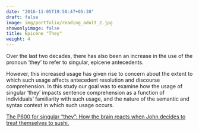 ```yaml
---
date: "2016-11-05T19:50:47+05:30"
draft: false
image: img/portfolio/reading_adult_2.jpg
showonlyimage: false
title: Epicene "They"
weight: 4
---
```


Over the last two decades, there has also been an increase in the use of the pronoun ‘they’ to refer to singular, epicene antecedents.

<!--more-->

However, this increased usage has given rise to concern about the extent to which such usage affects antecedent resolution and discourse comprehension. In this study our goal was to examine how the usage of singular ‘they’ impacts sentence comprehension as a function of individuals’ familiarity with such usage, and the nature of the semantic and syntax context in which such usage occurs.


[The P600 for singular “they”: How the brain reacts when John decides to treat themselves to sushi.](https://psyarxiv.com/hwzke/)